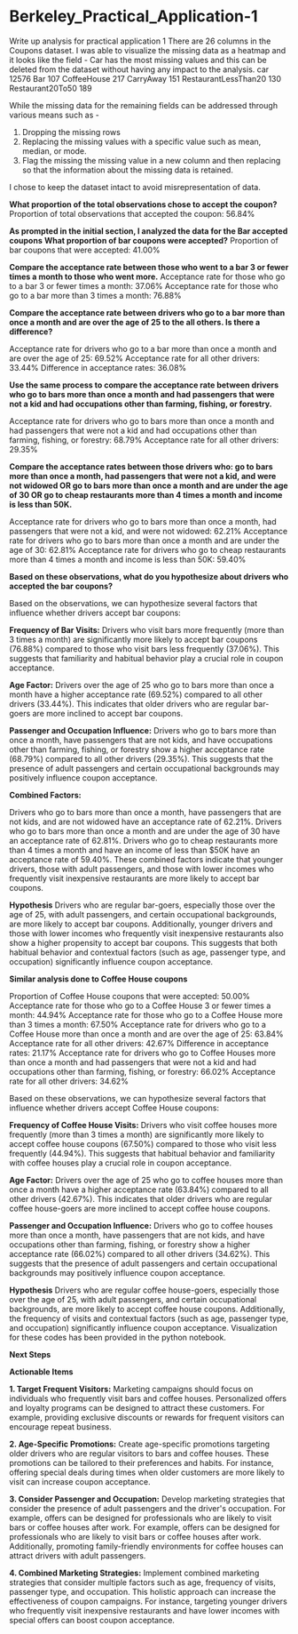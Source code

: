 # Berkeley_Practical_Application-1

Write up analysis for practical application 1
There are 26 columns in the Coupons dataset.
I was able to visualize the missing data as a heatmap and it looks like the field - Car has the most missing values and this can be deleted from the dataset without having any impact to the analysis.
car                     12576
Bar                       107
CoffeeHouse               217
CarryAway                 151
RestaurantLessThan20      130
Restaurant20To50          189

While the missing data for the remaining fields can be addressed through various means such as - 
1. Dropping the missing rows
2. Replacing the missing values with a specific value such as mean, median, or mode.
3. Flag the missing the missing value in a new column and then replacing so that the information about the missing data is retained.

I chose to keep the dataset intact to avoid misrepresentation of data.


**What proportion of the total observations chose to accept the coupon?**
Proportion of total observations that accepted the coupon: 56.84%

**As prompted in the initial section, I analyzed the data for the Bar accepted coupons**
**What proportion of bar coupons were accepted?**
Proportion of bar coupons that were accepted: 41.00%

**Compare the acceptance rate between those who went to a bar 3 or fewer times a month to those who went more.**
Acceptance rate for those who go to a bar 3 or fewer times a month: 37.06%
Acceptance rate for those who go to a bar more than 3 times a month: 76.88%

**Compare the acceptance rate between drivers who go to a bar more than once a month and are over the age of 25 to the all others. Is there a difference?**

Acceptance rate for drivers who go to a bar more than once a month and are over the age of 25: 69.52%
Acceptance rate for all other drivers: 33.44%
Difference in acceptance rates: 36.08%

**Use the same process to compare the acceptance rate between drivers who go to bars more than once a month and had passengers that were not a kid and had occupations other than farming, fishing, or forestry.**

Acceptance rate for drivers who go to bars more than once a month and had passengers that were not a kid and had occupations other than farming, fishing, or forestry: 68.79%
Acceptance rate for all other drivers: 29.35%


**Compare the acceptance rates between those drivers who:
go to bars more than once a month, had passengers that were not a kid, and were not widowed OR
go to bars more than once a month and are under the age of 30 OR
go to cheap restaurants more than 4 times a month and income is less than 50K.**


Acceptance rate for drivers who go to bars more than once a month, had passengers that were not a kid, and were not widowed: 62.21%
Acceptance rate for drivers who go to bars more than once a month and are under the age of 30: 62.81%
Acceptance rate for drivers who go to cheap restaurants more than 4 times a month and income is less than 50K: 59.40%

**Based on these observations, what do you hypothesize about drivers who accepted the bar coupons?**

Based on the observations, we can hypothesize several factors that influence whether drivers accept bar coupons:

**Frequency of Bar Visits:** Drivers who visit bars more frequently (more than 3 times a month) are significantly more likely to accept bar coupons (76.88%) compared to those who visit bars less frequently (37.06%). This suggests that familiarity and habitual behavior play a crucial role in coupon acceptance.

**Age Factor:** Drivers over the age of 25 who go to bars more than once a month have a higher acceptance rate (69.52%) compared to all other drivers (33.44%). This indicates that older drivers who are regular bar-goers are more inclined to accept bar coupons.

**Passenger and Occupation Influence:** Drivers who go to bars more than once a month, have passengers that are not kids, and have occupations other than farming, fishing, or forestry show a higher acceptance rate (68.79%) compared to all other drivers (29.35%). This suggests that the presence of adult passengers and certain occupational backgrounds may positively influence coupon acceptance.

**Combined Factors:**

Drivers who go to bars more than once a month, have passengers that are not kids, and are not widowed have an acceptance rate of 62.21%.
Drivers who go to bars more than once a month and are under the age of 30 have an acceptance rate of 62.81%.
Drivers who go to cheap restaurants more than 4 times a month and have an income of less than $50K have an acceptance rate of 59.40%.
These combined factors indicate that younger drivers, those with adult passengers, and those with lower incomes who frequently visit inexpensive restaurants are more likely to accept bar coupons.

**Hypothesis**
Drivers who are regular bar-goers, especially those over the age of 25, with adult passengers, and certain occupational backgrounds, are more likely to accept bar coupons. Additionally, younger drivers and those with lower incomes who frequently visit inexpensive restaurants also show a higher propensity to accept bar coupons. This suggests that both habitual behavior and contextual factors (such as age, passenger type, and occupation) significantly influence coupon acceptance.



**Similar analysis done to Coffee House coupons**

Proportion of Coffee House coupons that were accepted: 50.00%
Acceptance rate for those who go to a Coffee House 3 or fewer times a month: 44.94%
Acceptance rate for those who go to a Coffee House more than 3 times a month: 67.50%
Acceptance rate for drivers who go to a Coffee House more than once a month and are over the age of 25: 63.84%
Acceptance rate for all other drivers: 42.67%
Difference in acceptance rates: 21.17%
Acceptance rate for drivers who go to Coffee Houses more than once a month and had passengers that were not a kid and had occupations other than farming, fishing, or forestry: 66.02%
Acceptance rate for all other drivers: 34.62%

Based on these observations, we can hypothesize several factors that influence whether drivers accept Coffee House coupons:

**Frequency of Coffee House Visits:** Drivers who visit coffee houses more frequently (more than 3 times a month) are significantly more likely to accept coffee house coupons (67.50%) compared to those who visit less frequently (44.94%). This suggests that habitual behavior and familiarity with coffee houses play a crucial role in coupon acceptance.

**Age Factor:** Drivers over the age of 25 who go to coffee houses more than once a month have a higher acceptance rate (63.84%) compared to all other drivers (42.67%). This indicates that older drivers who are regular coffee house-goers are more inclined to accept coffee house coupons.

**Passenger and Occupation Influence:** Drivers who go to coffee houses more than once a month, have passengers that are not kids, and have occupations other than farming, fishing, or forestry show a higher acceptance rate (66.02%) compared to all other drivers (34.62%). This suggests that the presence of adult passengers and certain occupational backgrounds may positively influence coupon acceptance.

**Hypothesis**
Drivers who are regular coffee house-goers, especially those over the age of 25, with adult passengers, and certain occupational backgrounds, are more likely to accept coffee house coupons. Additionally, the frequency of visits and contextual factors (such as age, passenger type, and occupation) significantly influence coupon acceptance.
Visualization for these codes has been provided in the python notebook.

**Next Steps**

**Actionable Items**

**1. Target Frequent Visitors:** Marketing campaigns should focus on individuals who frequently visit bars and coffee houses. Personalized offers and loyalty programs can be designed to attract these customers. For example, providing exclusive discounts or rewards for frequent visitors can encourage repeat business.

**2. Age-Specific Promotions:** Create age-specific promotions targeting older drivers who are regular visitors to bars and coffee houses. These promotions can be tailored to their preferences and habits. For instance, offering special deals during times when older customers are more likely to visit can increase coupon acceptance.

**3. Consider Passenger and Occupation:** Develop marketing strategies that consider the presence of adult passengers and the driver's occupation. For example, offers can be designed for professionals who are likely to visit bars or coffee houses after work. For example, offers can be designed for professionals who are likely to visit bars or coffee houses after work. Additionally, promoting family-friendly environments for coffee houses can attract drivers with adult passengers. 

**4. Combined Marketing Strategies:** Implement combined marketing strategies that consider multiple factors such as age, frequency of visits, passenger type, and occupation. This holistic approach can increase the effectiveness of coupon campaigns. For instance, targeting younger drivers who frequently visit inexpensive restaurants and have lower incomes with special offers can boost coupon acceptance.


